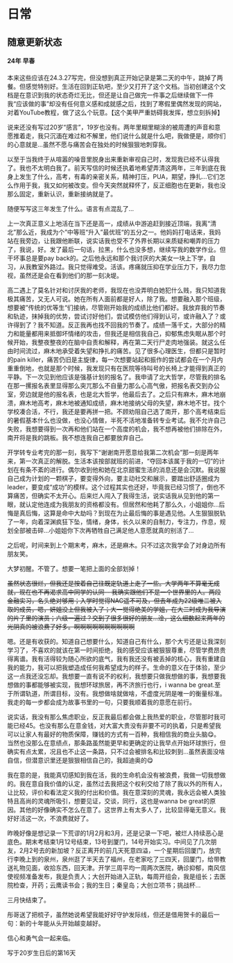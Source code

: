 # 日常

## 随意更新状态

#### 24年 早春
本来这些应该在24.3.27写完，但没想到真正开始记录是第二天的中午，跳掉了两餐。但感觉特别好。生活在回到正轨吧，至少又打开了这个文档。当初创建这个文档是在意识到我的状态奇烂无比，但还是让自己做完一件事之后继续做下一件我“应该做的事”却没有任何意义感和成就感之后，找到了寒假里偶然发现的网站，对着YouTube教程，做了这么个玩意。【这个美甲严重妨碍我发挥，想立刻拆掉】


说来还没有写过20岁“感言”，19岁也没有。两年里糊里糊涂的被周遭的声音和意愿推着走，我只沉湎在难过和不解里，他们说什么就是什么吧，我做便是，顺你们的心意就是...虽然不愿与痛苦会在独处的时候狠狠地刺穿我。

以至于当我终于从喧嚣的噪音里脱身出来重新审视自己时，发现我已经不认得我了。我也不太明白我了。前天写信的时候还执着地希望弄清这两年，三年到底在我身上发生了什么，高考，有毒的亲密关系，精神打压，PUA，期望，挣扎...它们怎么作用于我，我又如何被改变。但今天突然就释怀了，反正细胞也在更新，我也没那么固定，重新认识，重新接纳就是了。

随便写写这三年发生了什么。语言有点混乱了...

上一次真正意义上地活在当下还是高一，成绩从中游追赶到接近顶端，我离“清北”那么近，我成为个”中等班“升入”最优班“的五分之一。他妈妈打电话来，我妈站在我旁边，让我跟他断联，说实话我也受不了外界长期以来质疑和嘲弄的压力了，我说，好。发了最后一句话，拉黑，什么也没多想，继续写我的数学作业。但干坏事总是要pay back的。之后他永远和那个我讨厌的大美女一块上下学，自习，从我教室外路过。我只觉得难受。活该。疼痛就压抑在学业压力下，我尽力忽视，虽然还是会在看到他们的那一刻决堤。

高二遇上了莫名针对和讨厌我的老师，我现在也没弄明白她犯什么贱，我只知道我极其痛苦，又无人可说。她在所有人面前都是好人，除了我。想要融入那个班级，想要被”传统的优等生“们接纳，尽管刚开始我的成绩比他们都好。我放弃我的节奏和轨迹，抹掉我的优势，尝试讨好他们，尝试模仿他们得到认可，或许融入了？或许得到了？我不知道。反正我再也找不回我的节奏了。成绩一落千丈，大部分的精力和能量都用来抵御坏情绪的攻击，但我还是相信我自己，抑郁焦虑失眠从那个时候开始，我整夜整夜的在脑中自责和解释，再在第二天行尸走肉地强装。就这么任由时间流过，麻木地承受着失望和挣扎的痛苦。见了很多心理医生，但都只是暂时的pain killer，痛苦仍旧是主旋律，每一次想要站起和振作的尝试都会在一个月内重重倒地，也就是那个时候，我发现只有在医院等待叫号的长椅上才能得到真正的平静。下一次见到他应该是强基计划的报名了。我申请了北大哲学，尽管我的排名在那一摞报名表里显得那么突兀那么不自量力那么心高气傲，把报名表交到办公室，旁边就是他的报名表，也是北大哲学，他最后去了。之后只有麻木，麻木地崩溃，麻木地高考，麻木地被通知成绩，麻木地接纳父母的失望，麻木地不甘。找个学校凑合活，不行，我还是要再拼一把。不顾劝阻自己选了南开，那个高考结束后的暑假基本什么也没做，也没心情做，半死不活地准备转专业考试。我不允许自己失败，我想要得到一次再和他们站在一个高度的机会，我不想再被他们排除在外，南开将是我的跳板。我不想连我自己都要放弃自己。

开学转专业考完的那一刻，我写下“谢谢南开愿意给我第二次机会”那一刻是两年来，第一次真正的解脱。生活本该按部就班的前进，“夺回本该属于我的一切”的计划在有条不紊的进行。偶尔收到他和她在北京甜蜜生活的消息还是会沉默。我说服自己成为计划的一颗棋子，要变得外向，要主动社交和展示，要踏出舒适圈成为leader，要变成“成功”的模样。这个过程其实也还好，毕竟我已经习惯了，倒也不算痛苦，但确实不太开心。后来烂人闯入了我得生活，说实话我从见到他的第一眼，就认定他连成为我朋友的资格都没有。但居然和他耗了那么久，小姐姐你...后悔是真后悔，这算是命中大劫吗？到现在为止最后悔的事是遇见他。人生狠狠脱轨了一年，向着深渊疯狂下坠，情绪，身体，长久以来的自制力，专注力，作息，规划全部被击碎...小姐姐你下次再牺牲自己满足他人意愿就真的别活了...

之后呢，时间来到上个期末考，麻木，还是麻木。只不过这次我学会了对身边所有朋友笑。

大梦初醒。不管了。想要一笔把上面的全部划掉！

~~虽然状态很烂，但我还是按着自己往既定轨道上走了一些。大学两年不算毫无成就，现在也不再渴求高中同学的认同-- 我确实跟他们不是一个世界里的人。两段金融实习，名头绝对够用；入学时觉得NAC遥不可及，但去年成为22级唯二被入取的成员，嗯，妍姐没上但我被入了；大一觉得绝美的学姐，在大二时成为我导演的片子里的演员；六级一遍过？交到了很多很好的朋友...淦，这么细数起来两年的光阴真的被浪费了好多。啊啊啊啊啊啊啊啊啊啊~~

嗯。还是有收获的。知道自己想要什么，知道自己有什么，那个大亏还是让我深刻学习了，不喜欢的就该在第一时间拒绝，我的感受应该被狠狠尊重，尽管学费昂贵得离谱。我有活得较为随心所欲的底气，我有我还没有被丢掉的核心，我有重建自我的能力，我可以把我塑造成任何我希望成为的样子。生命的意义在于体验，至少这一点我还没忘却。我想要一直有说不的权利，我想要只做我想做的事，我想要我想做的事都能够被实现，我想环球旅居，再不济旅行也行，i wanna be great.至于所谓轨道，所谓目标，没有。我想做啥就做啥，不虚度光阴是唯一的衡量标准。我走的每一步都会成为故事书里的一句，只要我顺着我的意愿在前行。

说实话，我没有那么焦虑职业，反正我最后都会做上我热爱的职业，尽管那时我可能已经45。也没有那么在意金钱，对大富大贵没有非要不可的执着，只是希望我可以让家人有最好的物质保障，赚钱的方式有一百种，我相信我的商业头脑😋。当然也没那么在意绩点，那条路虽然能更早和更确定的让我早点开始环球旅行，但确实有点太累，况且也不止这一条路，只不过会被排名和比较刺到...虽然表面没啥自信，但潜意识里还是狠狠相信自己的，我超迪奥的😋

我在意的是，我能真切感知到我在活，我的生命机会没有被浪费，我做一切我想做的。我在意自我价值的认定，虽然过去我把这个权利交给了除了我以外的所有人，让比较，评价和看法定义我的付出和价值。我在意深刻的灵魂，我永远会被人类独特且高尚的灵魂所吸引，想要见证，交谈，同行，这也是wanna be great的原因。其他的好像确实不怎么在意了。这世界上有太多人了，比较显得毫无意义。我好好活这一次，不浪费就好了。

昨晚好像是想记录一下荒谬的1月2月和3月，还是记录一下吧，被烂人持续恶心是底色。期末考结束1月12号结束，13号到厦门，14号开始实习。中间见了几次朋友，2月2号去的新加坡？反正离开的前几天死意四溢，一个星期后回厦门，放完行李晚上到的泉州，泉州逛了半天去了福州，在老家吃了三四天，回厦门，给带教送礼物见面，收拾东西，回天津。开学三周平均一周两次医院，确诊抑郁，南风信使视频准备发布，我是负责人；大创开始进入正轨，每周开组会，我是组长；去医院检查，开药；云鹰读书会；我的生日；秦皇岛；大创立项书；挑战杯...

三月快结束了。

彤哥送了把梳子，虽然她说希望我能好好守护发际线，但还是借用贺卡的最后一句：新的十年能从头开始越变越好。

信心和勇气会一起来临。

写于20岁生日后的第16天
